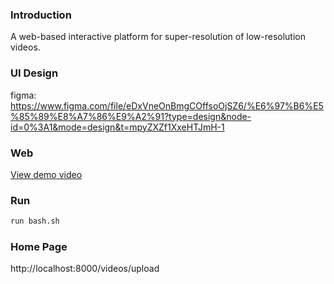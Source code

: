 ### Introduction
A web-based interactive platform for super-resolution of low-resolution videos.

### UI Design

figma: https://www.figma.com/file/eDxVneOnBmgCOffsoOjSZ6/%E6%97%B6%E5%85%89%E8%A7%86%E9%A2%91?type=design&node-id=0%3A1&mode=design&t=mpyZXZf1XxeHTJmH-1

### Web

[View demo video](https://github.com/spcrey/time-video/blob/master/demo.mp4)

### Run
```sh
run bash.sh
```

### Home Page
http://localhost:8000/videos/upload
